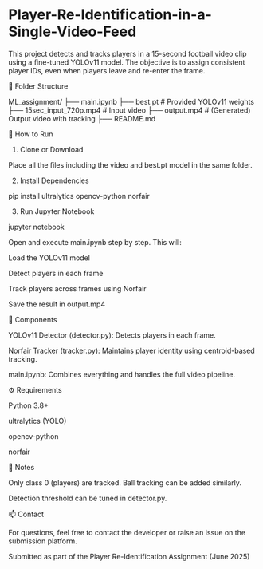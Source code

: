 # Player-Re-Identification-in-a-Single-Video-Feed
This project detects and tracks players in a 15-second football video clip using a fine-tuned YOLOv11 model. The objective is to assign consistent player IDs, even when players leave and re-enter the frame.

📁 Folder Structure

ML_assignment/
├── main.ipynb
├── best.pt              # Provided YOLOv11 weights
├── 15sec_input_720p.mp4 # Input video
├── output.mp4           # (Generated) Output video with tracking
├── README.md


🚀 How to Run

1. Clone or Download

Place all the files including the video and best.pt model in the same folder.

2. Install Dependencies

pip install ultralytics opencv-python norfair

3. Run Jupyter Notebook

jupyter notebook

Open and execute main.ipynb step by step. This will:

Load the YOLOv11 model

Detect players in each frame

Track players across frames using Norfair

Save the result in output.mp4

🧠 Components

YOLOv11 Detector (detector.py): Detects players in each frame.

Norfair Tracker (tracker.py): Maintains player identity using centroid-based tracking.

main.ipynb: Combines everything and handles the full video pipeline.

⚙️ Requirements

Python 3.8+

ultralytics (YOLO)

opencv-python

norfair

📌 Notes

Only class 0 (players) are tracked. Ball tracking can be added similarly.

Detection threshold can be tuned in detector.py.

📫 Contact

For questions, feel free to contact the developer or raise an issue on the submission platform.

Submitted as part of the Player Re-Identification Assignment (June 2025)

